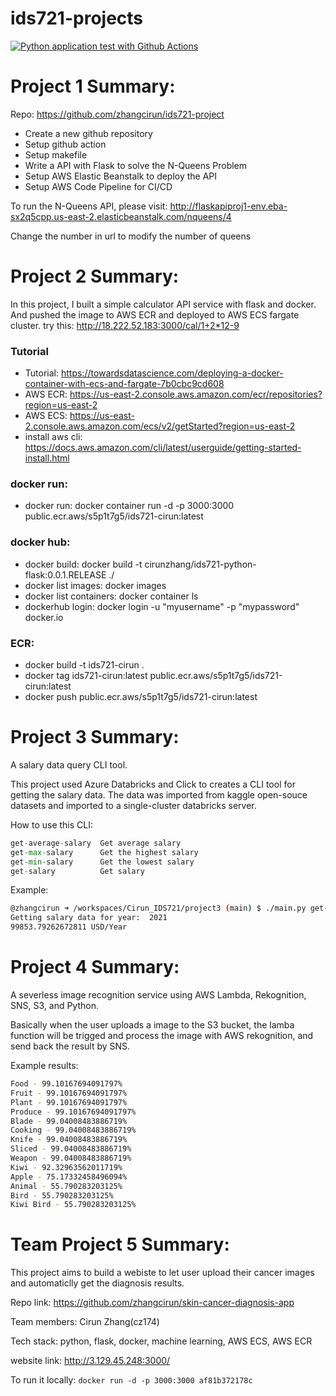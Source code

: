 # ids721-projects
[![Python application test with Github Actions](https://github.com/nogibjj/Cirun_IDS721/actions/workflows/main.yml/badge.svg?branch=main)](https://github.com/nogibjj/Cirun_IDS721/actions/workflows/main.yml)

# Project 1 Summary:
Repo: https://github.com/zhangcirun/ids721-project
* Create a new github repository
* Setup github action
* Setup makefile
* Write a API with Flask to solve the N-Queens Problem
* Setup AWS Elastic Beanstalk to deploy the API
* Setup AWS Code Pipeline for CI/CD

To run the N-Queens API, please visit:
http://flaskapiproj1-env.eba-sx2q5cpp.us-east-2.elasticbeanstalk.com/nqueens/4

Change the number in url to modify the number of queens

# Project 2 Summary:
In this project, I built a simple calculator API service with flask and docker. And pushed the image to AWS ECR and deployed to AWS ECS fargate cluster.
try this: http://18.222.52.183:3000/cal/1+2*12-9

### Tutorial
* Tutorial: https://towardsdatascience.com/deploying-a-docker-container-with-ecs-and-fargate-7b0cbc9cd608
* AWS ECR: https://us-east-2.console.aws.amazon.com/ecr/repositories?region=us-east-2
* AWS ECS: https://us-east-2.console.aws.amazon.com/ecs/v2/getStarted?region=us-east-2
* install aws cli: https://docs.aws.amazon.com/cli/latest/userguide/getting-started-install.html

### docker run:
* docker run: docker container run -d -p 3000:3000 public.ecr.aws/s5p1t7g5/ids721-cirun:latest

### docker hub:
* docker build: docker build -t cirunzhang/ids721-python-flask:0.0.1.RELEASE ./
* docker list images: docker images
* docker list containers: docker container ls
* dockerhub login: docker login -u "myusername" -p "mypassword" docker.io

### ECR:
* docker build -t ids721-cirun .
* docker tag ids721-cirun:latest public.ecr.aws/s5p1t7g5/ids721-cirun:latest
* docker push public.ecr.aws/s5p1t7g5/ids721-cirun:latest



# Project 3 Summary:

A salary data query CLI tool.

This project used Azure Databricks and Click to creates a CLI tool for getting the salary data. The data was imported from kaggle open-souce datasets and imported to a single-cluster databricks server.

How to use this CLI:
```python
get-average-salary  Get average salary
get-max-salary      Get the highest salary
get-min-salary      Get the lowest salary
get-salary          Get salary
```

Example:
```bash
@zhangcirun ➜ /workspaces/Cirun_IDS721/project3 (main) $ ./main.py get-salary --year=2021
Getting salary data for year:  2021
99853.79262672811 USD/Year
```


# Project 4 Summary:
A severless image recognition service using AWS Lambda, Rekognition, SNS, S3, and Python.

Basically when the user uploads a image to the S3 bucket, the lamba function will be trigged and process the image with AWS rekognition, and send back the result by SNS.

Example results:
```bash
Food - 99.10167694091797%
Fruit - 99.10167694091797%
Plant - 99.10167694091797%
Produce - 99.10167694091797%
Blade - 99.04008483886719%
Cooking - 99.04008483886719%
Knife - 99.04008483886719%
Sliced - 99.04008483886719%
Weapon - 99.04008483886719%
Kiwi - 92.32963562011719%
Apple - 75.17332458496094%
Animal - 55.790283203125%
Bird - 55.790283203125%
Kiwi Bird - 55.790283203125%
```

# Team Project 5 Summary:
This project aims to build a webiste to let user upload their cancer images and automaticlly get the diagnosis results.

Repo link: https://github.com/zhangcirun/skin-cancer-diagnosis-app

Team members: Cirun Zhang(cz174)

Tech stack: python, flask, docker, machine learning, AWS ECS, AWS ECR

website link: http://3.129.45.248:3000/

To run it locally: ```docker run -d -p 3000:3000 af81b372178c```
